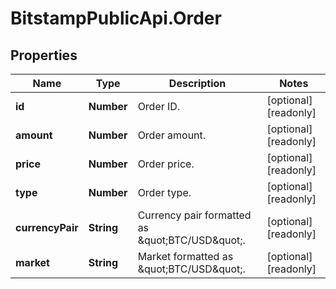 # BitstampPublicApi.Order

## Properties

Name | Type | Description | Notes
------------ | ------------- | ------------- | -------------
**id** | **Number** | Order ID. | [optional] [readonly] 
**amount** | **Number** | Order amount. | [optional] [readonly] 
**price** | **Number** | Order price. | [optional] [readonly] 
**type** | **Number** | Order type. | [optional] [readonly] 
**currencyPair** | **String** | Currency pair formatted as \&quot;BTC/USD\&quot;. | [optional] [readonly] 
**market** | **String** | Market formatted as \&quot;BTC/USD\&quot;. | [optional] [readonly] 


